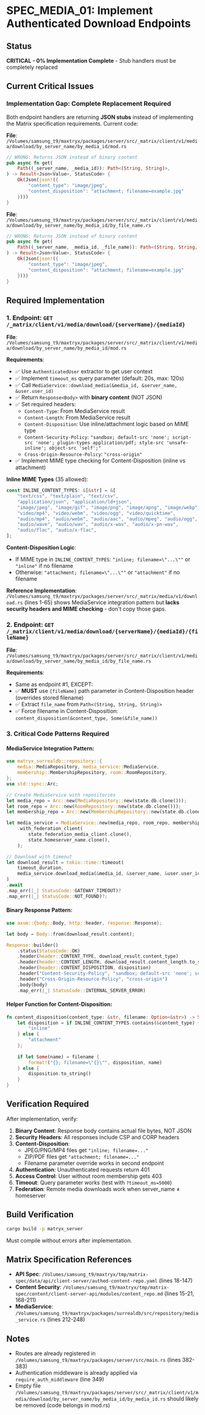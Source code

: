 # SPEC_MEDIA_01: Implement Authenticated Download Endpoints

## Status
**CRITICAL - 0% Implementation Complete** - Stub handlers must be completely replaced

## Current Critical Issues

### Implementation Gap: Complete Replacement Required

Both endpoint handlers are returning **JSON stubs** instead of implementing the Matrix specification requirements. Current code:

**File**: `/Volumes/samsung_t9/maxtryx/packages/server/src/_matrix/client/v1/media/download/by_server_name/by_media_id/mod.rs`
```rust
// WRONG: Returns JSON instead of binary content
pub async fn get(
    Path((_server_name, _media_id)): Path<(String, String)>,
) -> Result<Json<Value>, StatusCode> {
    Ok(Json(json!({
        "content_type": "image/jpeg",
        "content_disposition": "attachment; filename=example.jpg"
    })))
}
```

**File**: `/Volumes/samsung_t9/maxtryx/packages/server/src/_matrix/client/v1/media/download/by_server_name/by_media_id/by_file_name.rs`
```rust
// WRONG: Returns JSON instead of binary content
pub async fn get(
    Path((_server_name, _media_id, _file_name)): Path<(String, String, String)>,
) -> Result<Json<Value>, StatusCode> {
    Ok(Json(json!({
        "content_type": "image/jpeg",
        "content_disposition": "attachment; filename=example.jpg"
    })))
}
```

## Required Implementation

### 1. Endpoint: `GET /_matrix/client/v1/media/download/{serverName}/{mediaId}`

**File**: `/Volumes/samsung_t9/maxtryx/packages/server/src/_matrix/client/v1/media/download/by_server_name/by_media_id/mod.rs`

**Requirements**:
- ✅ Use `AuthenticatedUser` extractor to get user context
- ✅ Implement `timeout_ms` query parameter (default: 20s, max: 120s)
- ✅ Call `MediaService::download_media(&media_id, &server_name, &user.user_id)`
- ✅ Return `Response<Body>` with **binary content** (NOT JSON)
- ✅ Set required headers:
  - `Content-Type`: From MediaService result
  - `Content-Length`: From MediaService result
  - `Content-Disposition`: Use inline/attachment logic based on MIME type
  - `Content-Security-Policy`: `"sandbox; default-src 'none'; script-src 'none'; plugin-types application/pdf; style-src 'unsafe-inline'; object-src 'self';"`
  - `Cross-Origin-Resource-Policy`: `"cross-origin"`
- ✅ Implement MIME type checking for Content-Disposition (inline vs attachment)

**Inline MIME Types** (35 allowed):
```rust
const INLINE_CONTENT_TYPES: &[&str] = &[
    "text/css", "text/plain", "text/csv",
    "application/json", "application/ld+json",
    "image/jpeg", "image/gif", "image/png", "image/apng", "image/webp", "image/avif",
    "video/mp4", "video/webm", "video/ogg", "video/quicktime",
    "audio/mp4", "audio/webm", "audio/aac", "audio/mpeg", "audio/ogg",
    "audio/wave", "audio/wav", "audio/x-wav", "audio/x-pn-wav",
    "audio/flac", "audio/x-flac",
];
```

**Content-Disposition Logic**:
- If MIME type in `INLINE_CONTENT_TYPES`: `"inline; filename=\"...\""` or `"inline"` if no filename
- Otherwise: `"attachment; filename=\"...\""` or `"attachment"` if no filename

**Reference Implementation**: `/Volumes/samsung_t9/maxtryx/packages/server/src/_matrix/media/v1/download.rs` (lines 1-65) shows MediaService integration pattern but **lacks security headers and MIME checking** - don't copy those gaps.

### 2. Endpoint: `GET /_matrix/client/v1/media/download/{serverName}/{mediaId}/{fileName}`

**File**: `/Volumes/samsung_t9/maxtryx/packages/server/src/_matrix/client/v1/media/download/by_server_name/by_media_id/by_file_name.rs`

**Requirements**:
- Same as endpoint #1, EXCEPT:
- ✅ **MUST** use `{fileName}` path parameter in Content-Disposition header (overrides stored filename)
- ✅ Extract `file_name` from `Path<(String, String, String)>`
- ✅ Force filename in Content-Disposition: `content_disposition(&content_type, Some(&file_name))`

### 3. Critical Code Patterns Required

#### MediaService Integration Pattern:
```rust
use matryx_surrealdb::repository::{
    media::MediaRepository, media_service::MediaService,
    membership::MembershipRepository, room::RoomRepository,
};
use std::sync::Arc;

// Create MediaService with repositories
let media_repo = Arc::new(MediaRepository::new(state.db.clone()));
let room_repo = Arc::new(RoomRepository::new(state.db.clone()));
let membership_repo = Arc::new(MembershipRepository::new(state.db.clone()));

let media_service = MediaService::new(media_repo, room_repo, membership_repo)
    .with_federation_client(
        state.federation_media_client.clone(),
        state.homeserver_name.clone(),
    );

// Download with timeout
let download_result = tokio::time::timeout(
    timeout_duration,
    media_service.download_media(&media_id, &server_name, &user.user_id)
)
.await
.map_err(|_| StatusCode::GATEWAY_TIMEOUT)?
.map_err(|_| StatusCode::NOT_FOUND)?;
```

#### Binary Response Pattern:
```rust
use axum::{body::Body, http::header, response::Response};

let body = Body::from(download_result.content);

Response::builder()
    .status(StatusCode::OK)
    .header(header::CONTENT_TYPE, download_result.content_type)
    .header(header::CONTENT_LENGTH, download_result.content_length.to_string())
    .header(header::CONTENT_DISPOSITION, disposition)
    .header("Content-Security-Policy", "sandbox; default-src 'none'; script-src 'none'; plugin-types application/pdf; style-src 'unsafe-inline'; object-src 'self';")
    .header("Cross-Origin-Resource-Policy", "cross-origin")
    .body(body)
    .map_err(|_| StatusCode::INTERNAL_SERVER_ERROR)
```

#### Helper Function for Content-Disposition:
```rust
fn content_disposition(content_type: &str, filename: Option<&str>) -> String {
    let disposition = if INLINE_CONTENT_TYPES.contains(&content_type) {
        "inline"
    } else {
        "attachment"
    };
    
    if let Some(name) = filename {
        format!("{}; filename=\"{}\"", disposition, name)
    } else {
        disposition.to_string()
    }
}
```

## Verification Required

After implementation, verify:

1. **Binary Content**: Response body contains actual file bytes, NOT JSON
2. **Security Headers**: All responses include CSP and CORP headers
3. **Content-Disposition**: 
   - JPEG/PNG/MP4 files get `"inline; filename=..."`
   - ZIP/PDF files get `"attachment; filename=..."`
   - Filename parameter override works in second endpoint
4. **Authentication**: Unauthenticated requests return 401
5. **Access Control**: User without room membership gets 403
6. **Timeout**: Query parameter works (test with `?timeout_ms=5000`)
7. **Federation**: Remote media downloads work when server_name ≠ homeserver

## Build Verification

```bash
cargo build -p matryx_server
```

Must compile without errors after implementation.

## Matrix Specification References

- **API Spec**: `/Volumes/samsung_t9/maxtryx/tmp/matrix-spec/data/api/client-server/authed-content-repo.yaml` (lines 18-147)
- **Content Security**: `/Volumes/samsung_t9/maxtryx/tmp/matrix-spec/content/client-server-api/modules/content_repo.md` (lines 15-21, 168-211)
- **MediaService**: `/Volumes/samsung_t9/maxtryx/packages/surrealdb/src/repository/media_service.rs` (lines 212-248)

## Notes

- Routes are already registered in `/Volumes/samsung_t9/maxtryx/packages/server/src/main.rs` (lines 382-383)
- Authentication middleware is already applied via `require_auth_middleware` (line 349)
- Empty file `/Volumes/samsung_t9/maxtryx/packages/server/src/_matrix/client/v1/media/download/by_server_name/by_media_id/by_media_id.rs` should likely be removed (code belongs in mod.rs)
